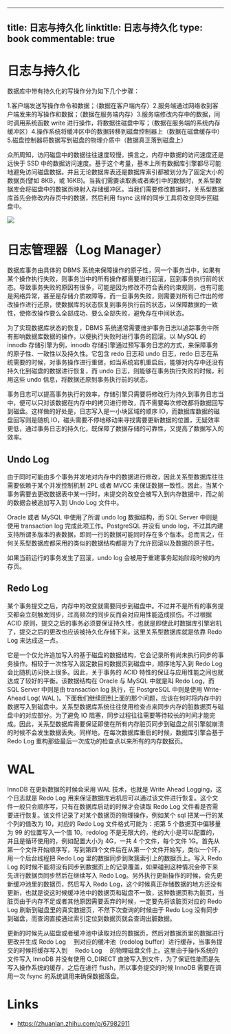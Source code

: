 
---
title: 日志与持久化
linktitle: 日志与持久化
type: book
commentable: true
---

# 日志与持久化

数据库中带有持久化的写操作分为如下几个步骤：

1.客户端发送写操作命令和数据；（数据在客户端内存）2.服务端通过网络收到客户端发来的写操作和数据；（数据在服务端内存）3.服务端修改内存中的数据，同时调用系统函数 write 进行操作，将数据往磁盘中写；（数据在服务端的系统内存缓冲区）4.操作系统将缓冲区中的数据转移到磁盘控制器上（数据在磁盘缓存中）5.磁盘控制器将数据写到磁盘的物理介质中（数据真正落到磁盘上）

众所周知，访问磁盘中的数据往往速度较慢，换言之，内存中数据的访问速度还是远快于 SSD 中的数据访问速度。基于这个考量，基本上所有数据库引擎都尽可能地避免访问磁盘数据。并且无论数据库表还是数据库索引都被划分为了固定大小的数据页(譬如 8KB，或 16KB)。当我们需要读取表或者索引中的数据时，关系型数据库会将磁盘中的数据页映射入存储缓冲区。当我们需要修改数据时，关系型数据库首先会修改内存页中的数据，然后利用 fsync 这样的同步工具将改变同步回磁盘中。

![](https://i.postimg.cc/JhBYCLxc/image.png)

# 日志管理器（Log Manager）

数据库事务由具体的 DBMS 系统来保障操作的原子性，同一个事务当中，如果有某个操作执行失败，则事务当中的所有操作都需要进行回滚，回到事务执行前的状态。导致事务失败的原因有很多，可能是因为修改不符合表的约束规则，也有可能是网络异常，甚至是存储介质故障等，而一旦事务失败，则需要对所有已作出的修改操作进行还原，使数据库的状态恢复到事务执行前的状态，以保障数据的一致性，使修改操作要么全部成功、要么全部失败，避免存在中间状态。

为了实现数据库状态的恢复，DBMS 系统通常需要维护事务日志以追踪事务中所有影响数据库数据的操作，以便执行失败时进行事务的回滚。以 MySQL 的 innodb 存储引擎为例，innodb 存储引擎通过预写事务日志的方式，来保障事务的原子性、一致性以及持久性。它包含 redo 日志和 undo 日志，redo 日志在系统需要的时候，对事务操作进行重做，如当系统宕机重启后，能够对内存中还没有持久化到磁盘的数据进行恢复，而 undo 日志，则能够在事务执行失败的时候，利用这些 undo 信息，将数据还原到事务执行前的状态。

事务日志可以提高事务执行的效率，存储引擎只需要将修改行为持久到事务日志当中，便可以只对该数据在内存中的拷贝进行修改，而不需要每次修改都将数据回写到磁盘。这样做的好处是，日志写入是一小块区域的顺序 IO，而数据库数据的磁盘回写则是随机 IO，磁头需要不停地移动来寻找需要更新数据的位置，无疑效率更低，通过事务日志的持久化，既保障了数据存储的可靠性，又提高了数据写入的效率。

## Undo Log

由于同时可能由多个事务并发地对内存中的数据进行修改，因此关系型数据库往往需要依赖于某个并发控制机制 2PL 或者 MVCC 来保证数据一致性。因此，当某个事务需要去更改数据表中某一行时，未提交的改变会被写入到内存数据中，而之前的数据会被追加写入到 Undo Log 文件中。

Oracle 或者 MySQL 中使用了所谓 undo log 数据结构，而 SQL Server 中则是使用 transaction log 完成此项工作。PostgreSQL 并没有 undo log，不过其内建支持所谓多版本的表数据，即同一行的数据可能同时存在多个版本。总而言之，任何关系型数据库都采用的类似的数据结构都是为了允许回滚以及数据的原子性。

如果当前运行的事务发生了回滚，undo log 会被用于重建事务起始阶段时候的内存页。

## Redo Log

某个事务提交之后，内存中的改变就需要同步到磁盘中。不过并不是所有的事务提交都会立刻触发同步，过高频次的同步反而会对应用性能造成损伤。不过根据 ACID 原则，提交之后的事务必须要保证持久性，也就是即使此时数据库引擎宕机了，提交之后的更改也应该被持久化存储下来。这里关系型数据库就是依靠 Redo Log 来达成这一点。

它是一个仅允许追加写入的基于磁盘的数据结构，它会记录所有尚未执行同步的事务操作。相较于一次性写入固定数目的数据页到磁盘中，顺序地写入到 Redo Log 会比随机访问快上很多。因此，关于事务的 ACID 特性的保证与应用性能之间也就达成了较好的平衡。该数据结构在 Oracle 与 MySQL 中就是叫 Redo Log，而 SQL Server 中则是由 transaction log 执行，在 PostgreSQL 中则是使用 Write-Ahead Log( WAL )。下面我们继续回到上面的那个问题，应该在何时将内存中的数据写入到磁盘中。关系型数据库系统往往使用检查点来同步内存的脏数据页与磁盘中的对应部分。为了避免 IO 阻塞，同步过程往往需要等待较长的时间才能完成。因此，关系型数据库需要保证即使在所有内存脏页同步到磁盘之前引擎就崩溃的时候不会发生数据丢失。同样地，在每次数据库重启的时候，数据库引擎会基于 Redo Log 重构那些最后一次成功的检查点以来所有的内存数据页。

# WAL

InnoDB 在更新数据的时候会采用 WAL 技术，也就是 Write Ahead Logging，这个日志就是 Redo Log 用来保证数据库宕机后可以通过该文件进行恢复。这个文件一般只会顺序写，只有在数据库启动的时候才会读取 Redo Log 文件看是否需要进行恢复。该文件记录了对某个数据页的物理操作，例如某个 sql 把某一行的某个列的值改为 10，对应的 Redo Log 文件格式可能为：把第 5 个数据页中偏移量为 99 的位置写入一个值 10。redolog 不是无限大的，他的大小是可以配置的，并且是循环使用的，例如配置大小为 4G，一共 4 个文件，每个文件 1G。首先从第一个文件开始顺序写，写到第四个文件后在从第一个文件开始写，类似一个环，用一个后台线程把 Redo Log 里的数据同步到聚簇索引上的数据页上。写入 Redo Log 的时候不能将没有同步到数据页上的记录覆盖，如果碰到这种情况会停下来先进行数据页同步然后在继续写入 Redo Log。另外执行更新操作的时候，会先更新缓冲池里的数据页，然后写入 Redo Log，这个时候真正存储数据的地方还没有更新，也就是说这时候缓冲池中的数据页和磁盘不一致，这种数据页称为脏页，当脏页由于内存不足或者其他原因需要丢弃的时候，一定要先将该脏页对应的 Redo Log 刷新到磁盘里的真实数据页，不然下次查询的时候由于 Redo Log 没有同步到磁盘，而查询直接通过索引定位到数据页就会查询出脏数据。

更新的时候先从磁盘或者缓冲池中读取对应的数据页，然后对数据页里的数据进行更改并生成 Redo Log 　到对应的缓冲池（redolog buffer）进行缓存，当事务提交的时候将缓存写入到　 Redo Log 　的物理磁盘文件上。这里由于操作系统的文件写入 InnoDB 并没有使用 O_DIRECT 直接写入到文件，为了保证性能而是先写入操作系统的缓存，之后在进行 flush，所以事务提交的时候 InnoDB 需要在调用一次 fsync 的系统调用来确保数据落盘。

# Links

- https://zhuanlan.zhihu.com/p/67982911

    